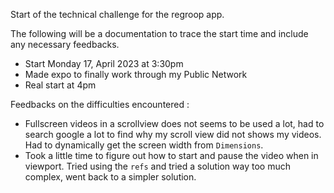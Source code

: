 Start of the technical challenge for the regroop app.

The following will be a documentation to trace the start time and include any necessary feedbacks.

- Start Monday 17, April 2023 at 3:30pm
- Made expo to finally work through my Public Network
- Real start at 4pm


Feedbacks on the difficulties encountered :

- Fullscreen videos in a scrollview does not seems to be used a lot, had to search google a lot to find why my scroll view did not shows my videos. Had to dynamically get the screen width from `Dimensions`.
- Took a little time to figure out how to start and pause the video when in viewport. Tried using the `refs` and tried a solution way too much complex, went back to a simpler solution.

